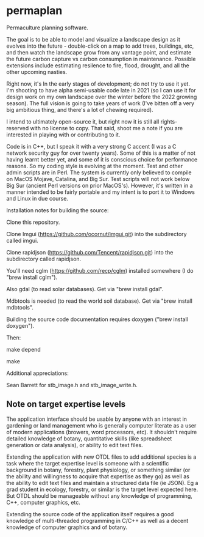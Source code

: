 # permaplan
Permaculture planning software.  

The goal is to be able to model and visualize a landscape design as it evolves into the future - double-click on a map to add trees, buildings, etc, and then watch the landscape grow from any vantage point, and estimate the future carbon capture vs carbon consumption in maintenance.  Possible extensions include estimating resilence to fire, flood, drought, and all the other upcoming nasties.

Right now, it's In the early stages of development; do not try to use it yet.  I'm shooting to have alpha semi-usable code late in 2021 (so I can use it for design work on my own landscape over the winter before the 2022 growing season).  The full vision is going to take years of work (I've bitten off a very big ambitious thing, and there's a lot of chewing required).

I intend to ultimately open-source it, but right now it is still all rights-reserved with no license to copy.  That said, shoot me a note if you are interested in playing with or contributing to it.

Code is in C++, but I speak it with a very strong C accent (I was a C network security guy for over twenty years).  Some of this is a matter of not having learnt better yet, and some of it is conscious choice for performance reasons.  So my coding style is evolving at the moment.  Test and other admin scripts are in Perl.  The system is currently only believed to compile on MacOS Mojave, Catalina, and Big Sur.  Test scripts will not work below Big Sur (ancient Perl versions on prior MacOS's).  However, it's written in a manner intended to be fairly portable and my intent is to port it to Windows and Linux in due course.  

Installation notes for building the source:

Clone this repository.

Clone Imgui (https://github.com/ocornut/imgui.git) into the subdirectory called imgui.

Clone rapidjson (https://github.com/Tencent/rapidjson.git) into the subdirectory called rapidjson.

You'll need cglm (https://github.com/recp/cglm) installed somewhere (I do "brew install cglm").

Also gdal (to read solar databases).  Get via "brew install gdal".

Mdbtools is needed (to read the world soil database).  Get via "brew install mdbtools".

Building the source code documentation requires doxygen ("brew install doxygen").

Then:

make depend

make

Additional appreciations:

Sean Barrett for stb_image.h and stb_image_write.h.

## Note on target expertise levels

The application interface should be usable by anyone with an interest in gardening or land management who is generally computer literate as a user of modern applications (browers, word processors, etc).  It shouldn't require detailed knowledge of botany, quantitative skills (like spreadsheet generation or data analysis), or ability to edit text files.

Extending the application with new OTDL files to add additional species is a task where the target expertise level is someone with a scientific background in botany, forestry, plant physiology, or something similar (or the ability and willingness to acquire that expertise as they go) as well as the ability to edit text files and maintain a structured data file (ie JSON).  Eg a grad student in ecology, forestry, or similar is the target level expected here.  But OTDL should be manageable without any knowledge of programming, C++, computer graphics, etc.

Extending the source code of the application itself requires a good knowledge of multi-threaded programming in C/C++ as well as a decent knowledge of computer graphics and of botany.




